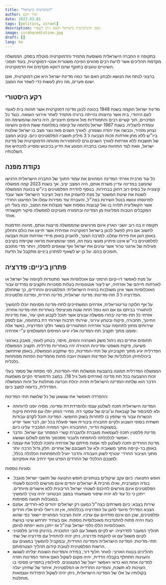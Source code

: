 ```yaml
---
title: "דמוקרטיה בישראל"
author: יאיר חכם
date: 2023.03.01
tags: [politics, israel]
description: מצב הדמוקרטיה בישראל והאם ניתן לשפרו
image: israharedistine.jpg
draft: []
lang: he
---
```


בתקופה זו החברה הישראלית משוסעת מתמיד והדמוקרטיה מוטלת בספק.
הממשלה מקדמת תהליכים אשר לדעת רבים מהווים הפיכה משטרית אנטי-דמוקרטית, בעוד תומכי השינויים טוענים בתוקף שהם דווקא מקדמים את הדמוקרטיה.

ברצוני לנתח את הנושא ולבחון האם ועד כמה מדינת ישראל היא אכן דמוקרטית, ואם ישנם פערים, מה ניתן לעשות כדי לשפר את המצב.

## רקע היסטורי

מדינת ישראל הוקמה בשנת 1948 בכוונה לכונן מדינה דמוקרטית אשר תהווה בית לאומי לעם היהודי, בית אשר נחיצותו נהייתה ברורה מתמיד לאחר אירועי השואה. כנגד כל הסיכויים, תוך קשיים רבים והתמודדות מול איומים חיצוניים, היה נראה שהמשימה הזו עומדת להצליח. בשנת 1967 ישראל נלחמה על קיומה במלחמת ששת הימים והשיגה נצחון מזהיר, וכבשה את יהודה ושומרון. לאורך השנים מאז נוצר מצב בו ישראל שולטת ביו״ש ללא מתן אזרחות וזכות הצבעה ל 3 מיליון תושביו הפלסטינים כיום. קיבוע המצב של תושבות ללא אזרחות לאורך השנים גרם להתפוררות מהותה הדמוקרטית של מדינת ישראל, וזאת לצד התהוות טאבו בחברה המונע את הדיון בכיבוש ומסייע להכחיש את השלכותיו.

## נקודת מפנה

כל עוד מרבית אזרחי המדינה המהווים את עמוד התווך של החברה הישראלית הרגישו שהמצב במדינה עדיין משרת אותם, היה המצב יציב. אך בשנת 2023 קמה ממשלה קיצונית על בסיס רוב דחוק בבחירות. בנוסף להדרת הפלסטינים ביו״ש בכוונת הממשלה לשנות את שיטת המשטר על מנת להעמיק את ניצול הציבור הישראלי אשר עובד לפרנסתו ונושא בנטל השירות בצה״ל, והעברת עוד מפירות עמלו אל המיעוט החרדי אשר הקואליציה תלויה בו ואל קבוצות נוספות אשר מנצלות את המצב, כמו בעלי הון המקבלים הטבות מפליגות מן המדינה ובתמורה מעניקים לממשלה סיקור תקשורתי אוהד.

תקופה זו בה רוב יושבי הארץ אינם מרגישים שהממשלה מייצגת אותם, מהווה הזדמנות לחשוב אם ניתן לפעול לכונן בישראל דמוקרטיה אמיתית אשר תייצג את כולם ותחלק באופן הוגן את פירות עמלנו.
למרבה הצער, להעניק באופן מיידי אזרחות וזכות הצבעה לפלסטינים ביו״ש איננו פיתרון מעשי בעת הזו, מפני שהמציאות מראה שקיימת בקרבם פעילות של ארגוני טרור אשר עוינים את ישראל ואף שואפים לחסלה, ויותר מדי מתוכם תומכים בהם. על כן יש לשאוף לפתרון ביניים מתקבל על הדעת.

## פתרון ביניים: פדרציה

על מנת לאפשר דו-קיום הרמוני עם אוכלוסיות אשר מתנגדות לקיומה של ישראל או לאורחות חייהם של אזרחיה, יש ליצור אוטונומיות בעלות סמכויות ותקציבים נפרדים עבור האוכלוסיות אשר אינן משולבות בהוויה הישראלית: הפלסטינים והחרדים, כך שתחולק הפדרציה ל 3 תת-מדינות: מדינה ישראלית, מדינה חרדית, ומדינה פלסטינית.

על אף חלוקה טריטוריאלית, אזרחים המשתייכים לתת-מדינה מסוימת יוכלו להמשיך להתגורר בביתם גם אם הוא נופל תחת שטח מוניציפלי באחריות תת-מדינה אחרת.
אזרחי כל תת-מדינה יבחרו ממשלה עבורם אשר תוכל לקבוע חוקי עזר, ואת מדיניות החינוך, תחבורה, פיקוח ובטחון עירוני, שירותי תרבות ושירותי דת בתחומה, וגם לספק שירותים מחוץ לתחומה עבור אזרחיה המתגוררים בשאר חלקי הפדרציה, כאשר אלה ימומנו מתוך תקציב תת-המדינה אליו יגיעו המיסים המשולמים ע״י אזרחיה.

תחומים אחרים כמו ניהול משק האנרגיה והמים, מיסוי, בטחון לאומי, מאבק בארגוני פשיעה, פיקוח משפטי ומדיניות ההגירה יהיו באחריות פדרלית. תקציב הממשלה הפדרלית יגיע מתוך תקציביהן של תתי-המדינות, כפי שתקבע הממשלה, באופן שיתחשב ביכולותיהן הכלכליות של המדינות 
השונות ויגבה פחות מהמדינות הפחות מפותחות כלכלית.

הממשלה הפדרלית תמונה בהצבעת ממשלות תתי-המדינות, לפי מפתח של מספר בעלי זכות ההצבעה בכל תת מדינה (אזרחים מעל גיל 18). במצב הדמוגרפי הקיים משמעות הדבר הוא שלתת-המדינה הישראלית תהיה יכולת הכרעה מוחלטת על זהות הממשלה הפדרלית, בדומה למצב כיום.

ההפרדה תאפשר את שגשוגן של כל שלושת תתי המדינות:

* המדינה הישראלית תזכה לשלטון עצמי ולהפרדת דת ומדינה. מסיה יופנו לרווחתה ולא לסיבסוד של קצבאות וג׳ובים של עסקני דת. מחירי המזון יוזלו עם פתיחת פיקוח הכשרות עבור מי שחפץ בו לתחרות בשוק החופשי. המדינה תוכל לקדם עבודות תשתית בסופי השבוע ולקיים תחבורה ציבורית אשר פועלת בכל יום, דבר אשר יסייע במצוקות הדיור, התחבורה ויוקר המחיה המכביד עלינו כיום.
* מדינת פלסטין תזכה לעצמאות מוגברת ולהגברת קשרי המסחר עם ישראל. הדבר יאפשר לכלכלתה להתפתח ולעבור מסכסוך מדמם לשלום ושגשוג.
* מדינת החרדים תזכה לשלטון לפי אמות מידתם של אזרחיה ותזכה לכלכל את עצמה באופן בר-קיימה מתוך משאביה ולא על חשבונם של אחרים. חלק גדול הרבה יותר מתוך הציבור החרדי יצטרף לשוק העבודה והדבר יועיל להתפתחות הכלכלה בכלל, למצבם הכלכלי של החרדים הפרט ואף ירחיב את אופקיהם.

סוגיות נוספות:

* חופש התנועה: כיום עקב שיקולים בטחוניים חופש התנועה של תושבי ישראל מוגבל. ישראלים יהודים אינם מורשים להיכנס לשטחי A בגדה המערבית, ואילו מרבית הפלסטינים אינם מורשים להיכנס לשטחי ישראל הריבונית ללא אישורים מיוחדים. ייתכן כי כל עוד לא יהיה שיפור משמעותי במצב הבטחוני יהיה צורך להמשיך במגבלות תנועה מסוימות.
* שירות בצבא: כיום משרתים בצה״ל כמעט רק ישראלים יהודים לא-חרדים. אמנם הצבא הפדרלי מיועד להגן על הפדרציה בכללותה, אין זה ריאלי לגייס אליו חרדים ופלסטינים, שכן הם אינם מזדהים עם ערכיו. זהות הציבור המתגייס יישאר כפי שהוא כעת ויהיה פתוח להתנדבות מאוכלוסיות נוספות. אם בעתיד יתרחש שינוי בגישת האוכלוסיות הללו כלפי ישראל וצה״ל אז ייתכן והוא ייפתח לגיוסן.
* תהליך המעבר לפדרציה: יש לקיים משאל עם לגבי התוכנית. בהינתן סירוב פלסטיני לקיום משאל עם או להקמת פדרציה, ניתן יהיה להתחיל עם פדרציה של שתי תתי-מדינות: המדינה הישראלית והמדינה החרדית, ובמקביל להמשיך במגעים עם הרשות הפלסטינית לטובת קידום תהליך הצטרפותם.
* תהליכים בטווח הארוך: לאחר חלוף דור, במידה והמדינות השונות יצליחו לשגשג והעוינות תתחלף בקבלה הדדית, יהיה מקום לשקול האם איחוד המדינות חזרה למדינה אחת הוא כדאי ויאפשר ייעול של המנגנונים. לחילופין בתסריט פסימי בו העוינות לא תשכח, והמדינה החרדית או הפלסטינית, איחוד של שתיהן יעלה בקולותיו על אלו של המדינה הישראלית, ניתן יהיה לשקול היפרדות ועצמאות מוחלטת.